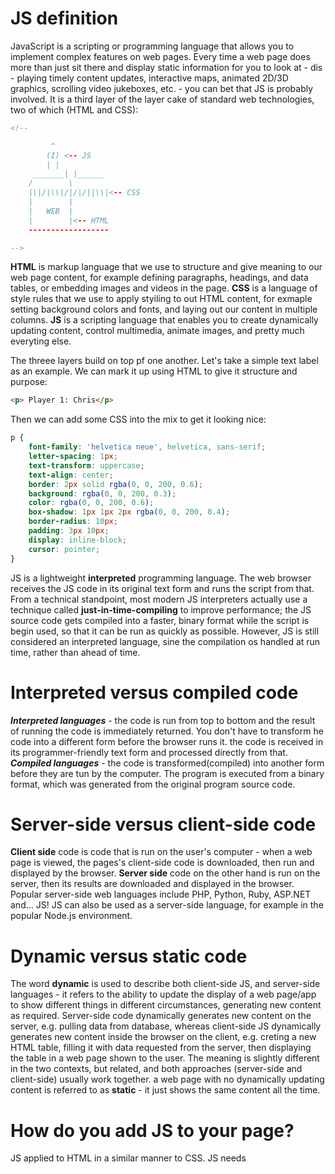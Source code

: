 # JS definition
JavaScript is a scripting or programming language that allows you to implement complex features on web pages.
Every time a web page does more than just sit there and display static information for you to look at - dis -
playing timely content updates, interactive maps, animated 2D/3D graphics, scrolling video jukeboxes, etc. - 
you can bet that JS is probably involved. It is a third layer of the layer cake of standard web technologies,
two of which (HTML and CSS):

```html
<!--

		 ^
		(I) <-- JS
		| |		
	 _______| |______
	/		 \
	|\|/|\\|/|/|/||\\|<-- CSS
	|		 |
	|	WEB	 |
	|		 |<-- HTML	
	------------------

-->
```

**HTML** is markup language that we use to structure and give meaning to our web page content, for example 
defining paragraphs, headings, and data tables, or embedding images and videos in the page.
**CSS** is a language of style rules that we use to apply styiling to out HTML content, for exmaple setting 
background colors and fonts, and laying out our content in multiple columns.
**JS** is a scripting language that enables you to create dynamically updating content, control multimedia,
animate images, and pretty much everyting else.

The threee layers build on top pf one another. Let's take a simple text label as an example. We can mark it 
up using HTML to give it structure and purpose:
```html
<p> Player 1: Chris</p>
```

Then we can add some CSS into the mix to get it looking nice:
```css
p {
	font-family: 'helvetica neue', helvetica, sans-serif;
	letter-spacing: 1px;
	text-transform: uppercase;
	text-align: center;
	border: 2px solid rgba(0, 0, 200, 0.6);
	background: rgba(0, 0, 200, 0.3);
	color: rgba(0, 0, 200, 0.6);
	box-shadow: 1px 1px 2px rgba(0, 0, 200, 0.4);
	border-radius: 10px;
	padding: 3px 10px;
	display: inline-block;
	cursor: pointer;
}
```
JS is a lightweight **interpreted** programming language. The web browser receives the JS code in its original
text form and runs the script from that. From a technical standpoint, most modern JS interpreters actually use
a technique called **just-in-time-compiling** to improve performance; the JS source code gets compiled into a 
faster, binary format while the script is begin used, so that it can be run as quickly as possible. However,
JS is still considered an interpreted language, sine the compilation os handled at run time, rather than ahead
of time.


# Interpreted versus compiled code

***Interpreted languages*** - the code is run from top to bottom and the result of running the code is immediately
returned. You don't have to transform he code into a different form before the browser runs it. the code is 
received in its programmer-friendly text form and processed directly from that.
***Compiled languages*** - the code is transformed(compiled) into another form before they are tun by the computer.
The program is executed from a binary format, which was generated from the original program source code.


# Server-side versus client-side code

**Client side** code is code that is run on the user's computer - when a web page is viewed, the pages's client-side
code is downloaded, then run and displayed by the browser.
**Server side** code on the other hand is run on the server, then its results are downloaded and displayed in the 
browser. Popular server-side web languages include PHP, Python, Ruby, ASP.NET and... JS! JS can also be used as
a server-side language, for example in the popular Node.js environment.

# Dynamic versus static code

The word **dynamic** is used to describe both client-side JS, and server-side languages - it refers to the ability
to update the display of a web page/app to show different things in different circumstances, generating new content
as required. Server-side code dynamically generates new content on the server, e.g. pulling data from database, 
whereas client-side JS dynamically generates new content inside the browser on the client, e.g. creting a new HTML 
table, filling it with data requested from the server, then displaying the table in a web page shown to the user.
The meaning is slightly different in the two contexts, but related, and both approaches (server-side and client-side)
usually work together.
a web page with no dynamically updating content is referred to as **static** - it just shows the same content all the
time.

# How do you add JS to your page?

JS applied to HTML in a similar manner to CSS. JS needs ***<script>*** element.
1. Create a html web page:
```html
	<!DOCTYPE html>
	<html lang="en-US">
		<head>
			<meta charset="utf-8">
			<title>Apply JS example</title>
		</head>
		<body>
			<button>Click me</button>
		</body>
	</html>
```
When you will open web-page in browser for you will be available only clickable button. But nothing happen if you 
click that button. To change it you need to connect a script to web page. To do so you need change our html and 
insert between ***<head>*** tag ***<script>***.

***<script>*** tag allow to add external JS which is in external file. For example:
```html
<script src="script.js" defer></script>
```

# Script loading strategies

There are a number of issues involved which getting scripts to load at the right time. A commin problem is that all
HTML on a page is loaded in the order in which it appears. If you are using JS to manipulate elements on the page 
(or more accurately, the Document Object Model), your code won't work if the JS is loaded and parsed before the
HTML you are trying to do something to.
Here we have magic construction to help:
```javascript
document.addEventListener("DOMContentLoaded", function() {
...
});
```
This is an event listener, which listens for the browser's "DOMContentLoaded" event, which signifies that the
HTML body is completely loaded and parsed. The JS inside this block will not run until after that event is 
fired, therefore the error is avoided (you'll learn about events later).

Also here other helpful attribute ***defer*** which tells the browser to continue downloading the HTML content
once the ***<script>*** tag element has been reached.
```javascript
<script src="our.js" defer></script>
```
In this case both the script and the HTML will load simultaneously and the code will work.

# async and defer
***async*** and ***defer*** - two modern features we can use to bypass the problem of the blocking script.
***async*** will download the script without blocking rendering the page and will execute it as soon as the
script finishes donwloading. You get no guarantee that scripts will run in any specific order, only that they will 
not stop the rest of the page from displaying. It is best to use **async** when the scripts in the page run inde -
pendently from each other and depend no on other script on the page.
Example:
```javascript
<script async src='js/vendor/jquery.js'></script>
<script async src='js/script2.js'></script>
<script async src='js/script3.js'></script>
```
You can't rely on the oreder the sripts will load in. **jqeury.js** may load before or after **script2.js** and
**script3.js** and if this is the case, any function in those scripts depending on jquery will produce an error
because jquery will not be defined at the time the script runs.
**async** should be used when you have a bunch of background scripts to load in, and you just want to get them in 
place asap. For example, maybe you have some game data files to load, which will be needed when the game actually 
begins, but for now you just want to get on with showing the game intro, titles, and lobby, without them being blocked
by script loading.

***defer*** will run scripts in the order they appear in the page and execute them as soon as the script and content are downloaded.
All scripts with the defer will load in the order they appear on the page. So we can be sure that **jquery.js** will load before 
**script2.js** e.t.c. They won't run until the page content has all loaded, which is useful if your scripts depend on the DOM
being in place.

Summary:
-**async** and **defe** both instruct the browser to download the script(s) in a separate thread, while the rest of the page
(the DOM, etc.) is downloading, so the page loading is not blocked by the scripts.
-If your scripts should be run immediately and they don't have any dependencies, then use **async**.
-If your scripts need to wait for parsing and depend on the other scripts and/or the DOM being in place, load them
using **defer** and put their corresponding **<script>** elements in the order you want the browser to execute them.
